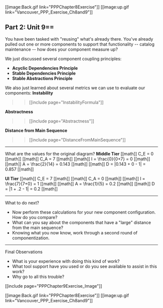 [[image:Back.gif link="PPPChapter8Exercise"]]  [[image:up.gif link="Vancouver_PPP_Exercise_Ch8and9"]]

## Part 2: Unit 9==

You have been tasked with "reusing" what's already there. You've already pulled out one or more components to support that functionality -- catalog maintenance -- how does your component measure up?

We just discussed several component coupling principles:
* **Acyclic Dependencies Principle**
* **Stable Dependencies Principle**
* **Stable Abstractions Principle**

We also just learned about several metrics we can use to evaluate our components:
**Instability**
>> [[include page="InstabilityFormula"]]

**Abstractness** 
>> [[include page="Abstractness"]]


**Distance from Main Sequence**
>> [[include page="DistanceFromMainSequence"]]

----
What are the values for the original diagram?
**Middle Tier**
[[math]]
C_E = 0
[[math]]
[[math]]
C_A = 7
[[math]]
[[math]]
I = \frac{0}{0+7} = 0
[[math]]
[[math]]
A = \frac{2}{14} = 0.143
[[math]]
[[math]]
D = |0.143 + 0 - 1| = 0.857
[[math]] 

**UI Tier**
[[math]]
C_E = 7
[[math]]
[[math]]
C_A = 0
[[math]]
[[math]]
I = \frac{7}{7+0} = 1
[[math]]
[[math]]
A = \frac{1}{5} = 0.2
[[math]]
[[math]]
D = |1 + .2 - 1| = 0.2
[[math]] 

----
What to do next?
* Now perform these calculations for your new component configuration. How do you compare?
* What can you say about the components that have a "large" distance from the main sequence?
* Knowing what you now know, work through a second round of componentization.

----
Final Observations
* What is your experience with doing this kind of work?
* What tool support have you used or do you see available to assist in this work?
* Why go to all this trouble?

[[include page="PPPChapter9Exercise_Image"]]

[[image:Back.gif link="PPPChapter8Exercise"]]  [[image:up.gif link="Vancouver_PPP_Exercise_Ch8and9"]]